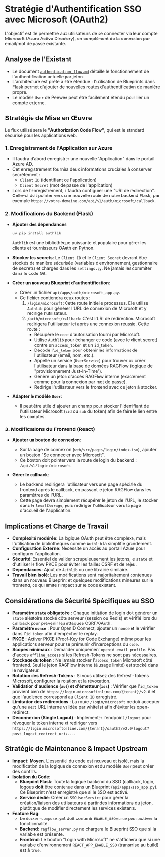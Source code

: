 # Stratégie d'Authentification SSO avec Microsoft (OAuth2)

L'objectif est de permettre aux utilisateurs de se connecter via leur compte Microsoft (Azure Active Directory), en complément de la connexion par email/mot de passe existante.

## Analyse de l'Existant

-   Le document [`authentication_flow.md`](../authentication_flow.md) détaille le fonctionnement de l'authentification actuelle par jeton.
-   L'architecture est prête à être étendue : l'utilisation de Blueprints dans Flask permet d'ajouter de nouvelles routes d'authentification de manière propre.
-   Le modèle `User` de Peewee peut être facilement étendu pour lier un compte externe.

## Stratégie de Mise en Œuvre

Le flux utilisé sera le **"Authorization Code Flow"**, qui est le standard sécurisé pour les applications web.

### 1. Enregistrement de l'Application sur Azure

-   Il faudra d'abord enregistrer une nouvelle "Application" dans le portail Azure AD.
-   Cet enregistrement fournira deux informations cruciales à conserver secrètement :
    -   `Client ID` (identifiant de l'application)
    -   `Client Secret` (mot de passe de l'application)
-   Lors de l'enregistrement, il faudra configurer une "URI de redirection". Celle-ci doit pointer vers une nouvelle route de notre backend Flask, par exemple `https://votre-domaine.com/api/v1/auth/microsoft/callback`.

### 2. Modifications du Backend (Flask)

-   **Ajouter des dépendances**:
    ```bash
    uv pip install authlib
    ```
    `Authlib` est une bibliothèque puissante et populaire pour gérer les clients et fournisseurs OAuth en Python.

-   **Stocker les secrets**: Le `Client ID` et le `Client Secret` devront être stockés de manière sécurisée (variables d'environnement, gestionnaire de secrets) et chargés dans les `settings.py`. Ne jamais les commiter dans le code Git.

-   **Créer un nouveau Blueprint d'authentification**:
    -   Créer un fichier `api/apps/auth/microsoft_app.py`.
    -   Ce fichier contiendra deux routes :
        1.  `/login/microsoft`: Cette route initie le processus. Elle utilise `Authlib` pour générer l'URL de connexion de Microsoft et y redirige l'utilisateur.
        2.  `/auth/microsoft/callback`: C'est l'URI de redirection. Microsoft redirigera l'utilisateur ici après une connexion réussie. Cette route :
            -   Récupère le `code` d'autorisation fourni par Microsoft.
            -   Utilise `Authlib` pour échanger ce code (avec le client secret) contre un `access_token` et un `id_token`.
            -   Décode l'`id_token` pour obtenir les informations de l'utilisateur (email, nom, etc.).
            -   Appelle un service (`UserService`) pour trouver ou créer l'utilisateur dans la base de données RAGFlow (logique de "provisionnement Just-In-Time").
            -   Génère un jeton d'accès RAGFlow interne (exactement comme pour la connexion par mot de passe).
            -   Redirige l'utilisateur vers le frontend avec ce jeton à stocker.

-   **Adapter le modèle `User`**:
    -   Il peut être utile d'ajouter un champ pour stocker l'identifiant de l'utilisateur Microsoft (`oid` ou `sub` du token) afin de faire le lien entre les comptes.

### 3. Modifications du Frontend (React)

-   **Ajouter un bouton de connexion**:
    -   Sur la page de connexion (`web/src/pages/login/index.tsx`), ajouter un bouton "Se connecter avec Microsoft".
    -   Ce bouton doit pointer vers la route de login du backend : `/api/v1/login/microsoft`.

-   **Gérer le callback**:
    -   Le backend redirigera l'utilisateur vers une page spéciale du frontend après le callback, en passant le jeton RAGFlow dans les paramètres de l'URL.
    -   Cette page devra simplement récupérer le jeton de l'URL, le stocker dans le `localStorage`, puis rediriger l'utilisateur vers la page d'accueil de l'application.

## Implications et Charge de Travail

-   **Complexité modérée**: La logique OAuth peut être complexe, mais l'utilisation de bibliothèques comme `Authlib` la simplifie grandement.
-   **Configuration Externe**: Nécessite un accès au portail Azure pour configurer l'application.
-   **Sécurité**: Essentiel de valider scrupuleusement les jetons, le `state` et d'utiliser le flow PKCE pour éviter les failles CSRF et de rejeu.
-   **Dépendances**: Ajout de `Authlib` ou une librairie similaire.
-   **Travail bien isolé**: Les modifications sont majoritairement contenues dans un nouveau Blueprint et quelques modifications mineures sur le frontend, ce qui limite l'impact sur le code existant.

## Considérations de Sécurité Spécifiques au SSO

- **Paramètre `state` obligatoire** : Chaque initiation de login doit générer un `state` aléatoire stocké côté serveur (session ou Redis) et vérifié lors du callback pour prévenir les attaques CSRF/OAuth.
- **Paramètre `nonce`** : Pour OpenID Connect, ajouter un `nonce` et le vérifier dans l'`id_token` afin d'empêcher le replay.
- **PKCE** : Activer PKCE (Proof-Key for Code Exchange) même pour les applications serveur pour se prémunir d'interceptions du `code`.
- **Scopes minimaux** : Demander uniquement `openid email profile`. Pas d'accès `offline_access` si les Refresh-Tokens ne sont pas nécessaires.
- **Stockage du token** : Ne jamais stocker l'`access_token` Microsoft côté frontend. Seul le jeton RAGFlow interne (à usage limité) est stocké dans le navigateur.
- **Rotation des Refresh-Tokens** : Si vous utilisez des Refresh-Tokens Microsoft, configurer la rotation et la révocation.
- **Validation d'audience (`aud`) et d'émetteur (`iss`)** : Vérifier que l'`id_token` provient bien de `https://login.microsoftonline.com/{tenant}/v2.0` et que l'audience correspond au `Client ID` enregistré.
- **Limitation des redirections** : La route `/login/microsoft` ne doit accepter qu'une `next` URL interne validée par whitelist afin d'éviter les open-redirect.
- **Déconnexion (Single Logout)** : Implémenter l'endpoint `/logout` pour révoquer le token interne et rediriger vers `https://login.microsoftonline.com/{tenant}/oauth2/v2.0/logout?post_logout_redirect_uri=...`.

## Stratégie de Maintenance & Impact Upstream

-   **Impact**: **Moyen**. L'essentiel du code est nouveau et isolé, mais la modification de la logique de connexion et du modèle `User` peut créer des conflits.
-   **Isolation du Code**:
    -   **Blueprint Flask**: Toute la logique backend du SSO (callback, login, logout) **doit** être contenue dans un Blueprint (`api/apps/sso_app.py`). Ce Blueprint n'est enregistré que si le SSO est activé.
    -   **Service dédié**: Créer un `SSOUserService` pour gérer la création/liaison des utilisateurs à partir des informations du jeton, plutôt que de modifier directement les services existants.
-   **Feature Flag**:
    -   Le `docker-compose.yml` doit contenir `ENABLE_SSO=true` pour activer la fonctionnalité.
    -   **Backend**: `ragflow_server.py` ne chargera le Blueprint SSO que si la variable est présente.
    -   **Frontend**: Le bouton "Login with Microsoft" ne s'affichera que si une variable d'environnement `REACT_APP_ENABLE_SSO` (transmise au build) est à `true`. 